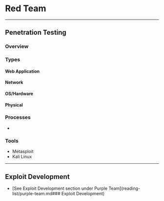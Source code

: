 
# Red Team 
***
## Penetration Testing
### Overview

### Types

#### Web Application
#### Network
#### OS/Hardware 
#### Physical

### Processes
-

### Tools
- Metasploit
- Kali Linux 

***
## Exploit Development
- [See Exploit Development section under Purple Team](reading-list/purple-team.md### Exploit Development)
